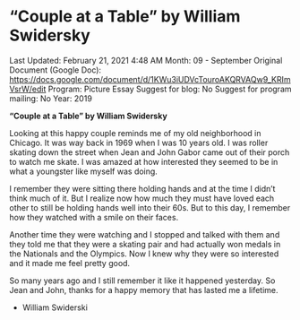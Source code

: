 # “Couple at a Table” by William Swidersky

Last Updated: February 21, 2021 4:48 AM
Month: 09 - September
Original Document (Google Doc): https://docs.google.com/document/d/1KWu3iUDVcTouroAKQRVAQw9_KRImVsrW/edit
Program: Picture Essay
Suggest for blog: No
Suggest for program mailing: No
Year: 2019

**“Couple at a Table” by William Swidersky**

Looking at this happy couple reminds me of my old neighborhood in Chicago. It was way back in 1969 when I was 10 years old. I was roller skating down the street when Jean and John Gabor came out of their porch to watch me skate. I was amazed at how interested they seemed to be in what a youngster like myself was doing.

I remember they were sitting there holding hands and at the time I didn’t think much of it. But I realize now how much they must have loved each other to still be holding hands well into their 60s. But to this day, I remember how they watched with a smile on their faces.

Another time they were watching and I stopped and talked with them and they told me that they were a skating pair and had actually won medals in the Nationals and the Olympics. Now I knew why they were so interested and it made me feel pretty good.

So many years ago and I still remember it like it happened yesterday. So Jean and John, thanks for a happy memory that has lasted me a lifetime.

- William Swiderski